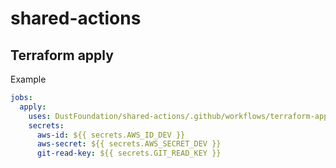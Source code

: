 # shared-actions

## Terraform apply
Example
```yaml
jobs:
  apply:
    uses: DustFoundation/shared-actions/.github/workflows/terraform-apply.yml@v0.0.4
    secrets:
      aws-id: ${{ secrets.AWS_ID_DEV }}
      aws-secret: ${{ secrets.AWS_SECRET_DEV }}
      git-read-key: ${{ secrets.GIT_READ_KEY }}
```
